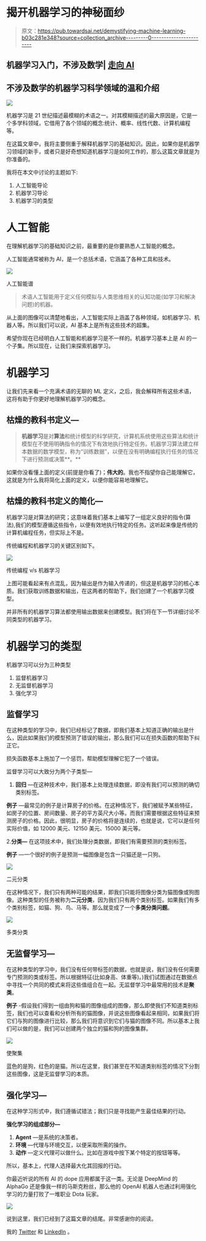 # 揭开机器学习的神秘面纱

> 原文：<https://pub.towardsai.net/demystifying-machine-learning-b03c281e348?source=collection_archive---------0----------------------->

## 机器学习入门，不涉及数学| [走向 AI](https://towardsai.net)

## 不涉及数学的机器学习科学领域的温和介绍

![](img/e3daaba43c5b47ddc964a51f2babf77b.png)

机器学习是 21 世纪描述最模糊的术语之一。对其模糊描述的最大原因是，它是一个多学科领域，它借用了各个领域的概念:统计、概率、线性代数、计算机编程等。

在这篇文章中，我将主要侧重于解释机器学习的基础知识。因此，如果你是机器学习领域的新手，或者只是好奇想知道机器学习是如何工作的，那么这篇文章就是为你准备的。

我将在本文中讨论的主题如下:

1.  人工智能导论
2.  机器学习导论
3.  机器学习的类型

# 人工智能

在理解机器学习的基础知识之前，最重要的是你要熟悉人工智能的概念。

人工智能通常被称为 AI，是一个总括术语，它涵盖了各种工具和技术。

![](img/1a82153e66cc186aa38f19e8cdce89da.png)

人工智能谱

> 术语人工智能用于定义任何模拟与人类思维相关的认知功能(如学习和解决问题)的机器。

从上面的图像可以清楚地看出，人工智能实际上涵盖了各种领域，如机器学习、机器人等。所以我们可以说，AI 基本上是所有这些技术的超集。

希望你现在已经明白人工智能和机器学习是不一样的。机器学习基本上是 AI 的一个子集。所以现在，让我们来探索机器学习。

# 机器学习

让我们先来看一个充满术语的无聊的 ML 定义，之后，我会解释所有这些术语，这将有助于你更好地理解机器学习的概念。

## 枯燥的教科书定义—

> **机器学习**是对**算法**和统计模型的科学研究，计算机系统使用这些算法和统计模型在不使用明确指令的情况下有效地执行特定任务。机器学习算法建立样本数据的数学模型，称为“训练数据”，以便在没有明确编程执行任务的情况下进行预测或决策**。**

如果你没看懂上面的定义(前提是你看了)；**伟大的**。我也不指望你自己能理解它，这就是为什么我将简化上面的定义，以便你能容易地理解它。

## 枯燥的教科书定义的简化—

机器学习是对算法的研究；这意味着我们基本上编写了一组定义良好的指令(算法),我们的模型遵循这些指令，以便有效地执行特定的任务。这听起来像是传统的计算机编程任务，但实际上不是。

传统编程和机器学习的关键区别如下。

![](img/dd66cd5911eff0bdeb0c8b17c0dd2df3.png)

传统编程 v/s 机器学习

上图可能看起来有点混乱，因为输出是作为输入传递的，但这是机器学习的核心本质。我们获取训练数据和输出，在这两者的帮助下，我们创建了一个机器学习模型。

并非所有的机器学习算法都使用输出数据来创建模型。我们将在下一节详细讨论不同类型的机器学习。

# 机器学习的类型

机器学习可以分为三种类型

1.  监督机器学习
2.  无监督机器学习
3.  强化学习

## 监督学习

在这种类型的学习中，我们已经标记了数据，即我们基本上知道正确的输出是什么，因此如果我们的模型预测了错误的输出，那么我们可以在损失函数的帮助下纠正它。

损失函数基本上施加了一个惩罚，帮助模型理解它犯了一个错误。

监督学习可以大致分为两个子类型—

1.  **回归** —在这种技术中，我们基本上处理连续数据，即没有我们可以预测的确切类别标签。

**例子** —最常见的例子是计算房子的价格。在这种情况下，我们被赋予某些特征，如房子的位置、房间数量、房子的平方英尺大小等。而我们需要根据这些特征来预测房子的价格。因此，很明显，房子的价格将是连续的，也就是说，它可以是任何实际价值，如 12000 美元、12150 美元、15000 美元等。

2.**分类—** 在这项技术中，我们处理分类数据，即我们有需要预测的类别标签。

**例子** —一个很好的例子是预测一幅图像是包含一只猫还是一只狗。

![](img/d825cac95aecfb450c3ae6182cf89eda.png)

二元分类

在这种情况下，我们只有两种可能的结果，即我们只能将图像分类为猫图像或狗图像。这种类型的任务被称为**二元分类**，因为我们只有两个类别标签。如果我们有多个类别标签，如猫、狗、鸟、马等。那么就变成了一个**多类分类问题**。

![](img/45887d97b54b838c8d8b33ed069384a2.png)

多类分类

## 无监督学习—

在这种类型的学习中，我们没有任何带标签的数据，也就是说，我们没有任何需要专门预测的类或标签。所以根据特征(比如身高、体重等)。)我们试图通过在数据点中寻找一个共同的模式来将这些值组合在一起。无监督学习中最常用的技术是**聚类**。

**例子** -假设我们得到一组由狗和猫的图像组成的图像，那么即使我们不知道类别标签，我们也可以查看和分析所有的猫图像，并说这些图像看起来相同，如果我们将它们与狗的图像进行比较，那么我们将意识到它们与猫的图像不同。所以基本上我们可以做的是，我们可以创建两个独立的猫和狗的图像集群。

![](img/50c3bd7b129b04fe041126a17f770a54.png)

使聚集

蓝色的是狗，红色的是猫。所以在这里，我们甚至在不知道类别标签的情况下分割这些图像，这是无监督学习的本质。

## 强化学习—

在这种学习形式中，我们遵循试错法；我们只是寻找能产生最佳结果的行动。

**强化学习的组成部分—**

1.  **Agent** —是系统的决策者。
2.  **环境** —代理与环境交互，以便采取所需的操作。
3.  **动作** —定义代理可以做什么。比如在游戏中按下某个特定的按钮等等。

所以，基本上，代理人选择最大化其回报的行动。

你最近听说的所有 AI 的 dope 应用都属于这一类。无论是 DeepMind 的 AlphaGo 还是像我一样的马斯克粉丝，那么他的 OpenAI 机器人也通过利用强化学习的力量打败了一堆职业 Dota 玩家。

![](img/f2b53ca9a34c5000f11812734ac2192c.png)

说到这里，我们已经到了这篇文章的结尾。非常感谢你的阅读。

我的 [Twitter](https://twitter.com/DhairyaKumar16) 和 [LinkedIn](https://www.linkedin.com/in/dhairya-kumar-873a9615b/) 。